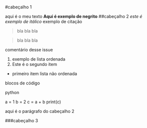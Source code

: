 #cabeçalho 1 

aqui é o meu texto 
**Aqui é exemplo de negrito** 
##cabeçalho 2 
*este é exemplo de itálico* 
exemplo de citação

>bla bla bla 

>bla bla bla 

comentário desse issue 

1. exemplo de lista ordenada
2. Este é o segundo item 

- primeiro item lista não ordenada 

blocos de código 

python

a = 1 
b = 2 
c = a + b 
print(c)





aqui é o parágrafo do cabeçalho 2 

###cabeçalho 3 